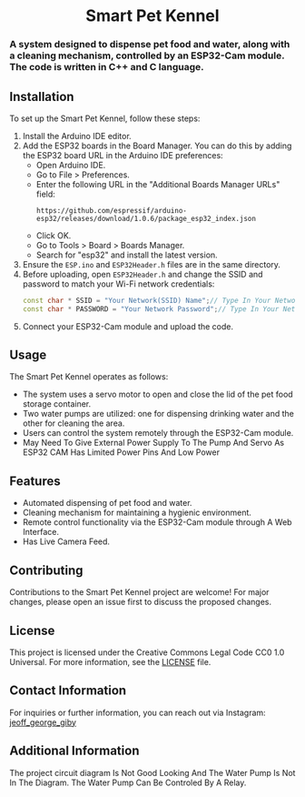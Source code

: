 <h1 align="center"> Smart Pet Kennel
<h3 align="left">
A system designed to dispense pet food and water, along with a cleaning mechanism, controlled by an ESP32-Cam module. The code is written in C++ and C language.

## Installation

To set up the Smart Pet Kennel, follow these steps:

1. Install the Arduino IDE editor.
2. Add the ESP32 boards in the Board Manager. You can do this by adding the ESP32 board URL in the Arduino IDE preferences:
   - Open Arduino IDE.
   - Go to File > Preferences.
   - Enter the following URL in the "Additional Boards Manager URLs" field:
     ```
     https://github.com/espressif/arduino-esp32/releases/download/1.0.6/package_esp32_index.json
     ```
   - Click OK.
   - Go to Tools > Board > Boards Manager.
   - Search for "esp32" and install the latest version.
3. Ensure the `ESP.ino` and `ESP32Header.h` files are in the same directory.
4. Before uploading, open `ESP32Header.h` and change the SSID and password to match your Wi-Fi network credentials:
   ```cpp
   const char * SSID = "Your Network(SSID) Name";// Type In Your Network Name
   const char * PASSWORD = "Your Network Password";// Type In Your Netwok's Password For Hosting The Web Interface

3. Connect your ESP32-Cam module and upload the code.

## Usage

The Smart Pet Kennel operates as follows:

- The system uses a servo motor to open and close the lid of the pet food storage container.
- Two water pumps are utilized: one for dispensing drinking water and the other for cleaning the area.
- Users can control the system remotely through the ESP32-Cam module.
- May Need To Give External Power Supply To The Pump And Servo As ESP32 CAM Has Limited Power Pins And Low Power

## Features

- Automated dispensing of pet food and water.
- Cleaning mechanism for maintaining a hygienic environment.
- Remote control functionality via the ESP32-Cam module through A Web Interface.
- Has Live Camera Feed.

## Contributing

Contributions to the Smart Pet Kennel project are welcome! For major changes, please open an issue first to discuss the proposed changes.

## License

This project is licensed under the Creative Commons Legal Code CC0 1.0 Universal. For more information, see the [LICENSE](LICENSE) file.

## Contact Information

For inquiries or further information, you can reach out via Instagram:
[jeoff_george_giby](https://www.instagram.com/jeoff_george_giby/)

## Additional Information

The project circuit diagram Is Not Good Looking And The Water Pump Is Not In The Diagram. The Water Pump Can Be Controled By A Relay.
